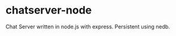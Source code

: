 chatserver-node
===============

Chat Server written in node.js with express. Persistent using nedb.
